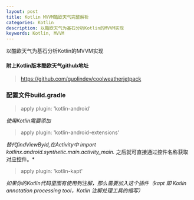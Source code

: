 ```yaml
---
layout: post
title: Kotlin MVVM酷欧天气完整解析
categories: Kotlin
description: 以酷欧天气为基石分析Kotlin的MVVM实现
keywords: Kotlin, MVVM
---
```


以酷欧天气为基石分析Kotlin的MVVM实现

#### 附上Kotlin版本酷欧天气github地址
> https://github.com/guolindev/coolweatherjetpack

### 配置文件build.gradle

> apply plugin: 'kotlin-android'

*使用Kotlin需要添加<br>*

> apply plugin: 'kotlin-android-extensions'

*替代findViewById,在Activity中 import kotlinx.android.synthetic.main.activity_main.* 之后就可直接通过控件名称获取对应控件。*<br>

> apply plugin: 'kotlin-kapt'

*如果你的Kotlin代码里面有使用到注解，那么需要加入这个插件（kapt 即 Kotlin annotation processing tool，Kotlin 注解处理工具的缩写）*<br>


